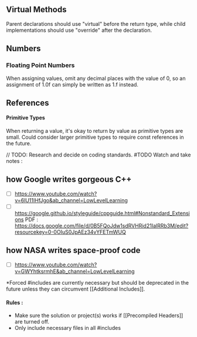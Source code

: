 ## Virtual Methods
Parent declarations should use "virtual" before the return type, while child implementations should use "override" after the declaration.

## Numbers
### Floating Point Numbers
When assigning values, omit any decimal places with the value of 0, so an assignment of 1.0f can simply be written as 1.f instead.

## References
#### Primitive Types
When returning a value, it's okay to return by value as primitive types are small. Could consider larger primitive types to require const references in the future.

// TODO: Research and decide on coding standards.
#TODO Watch and take notes :
## how Google writes gorgeous C++
- [ ] https://www.youtube.com/watch?v=6lU11IHfJgo&ab_channel=LowLevelLearning
- [ ] https://google.github.io/styleguide/cppguide.html#Nonstandard_Extensions
PDF : https://docs.google.com/file/d/0B5FQoJdw1sdRVHRid21IalRRb3M/edit?resourcekey=0-0OIuS0JpAEz34vYFETmWUQ
## how NASA writes space-proof code
- [ ] https://www.youtube.com/watch?v=GWYhtksrmhE&ab_channel=LowLevelLearning


\*Forced \#includes are currently necessary but should be deprecated in the future unless they can circumvent [[Additional Includes]].
#### Rules :
- Make sure the solution or project(s) works if [[Precompiled Headers]] are turned off.
- Only include necessary files in all \#includes